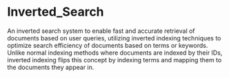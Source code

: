 # Inverted_Search
An inverted search system to enable fast and accurate retrieval of documents based on user queries, utilizing inverted indexing techniques to optimize search efficiency of documents based on terms or keywords. Unlike normal indexing methods where documents are indexed by their IDs, inverted indexing flips this concept by indexing terms and mapping them to the documents they appear in.
